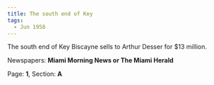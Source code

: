 ```yaml
---  
title: The south end of Key  
tags:  
  - Jun 1958  
---  
```

  
The south end of Key Biscayne sells to Arthur Desser for $13 million.  
  
Newspapers: **Miami Morning News or The Miami Herald**  
  
Page: **1**, Section: **A** 
